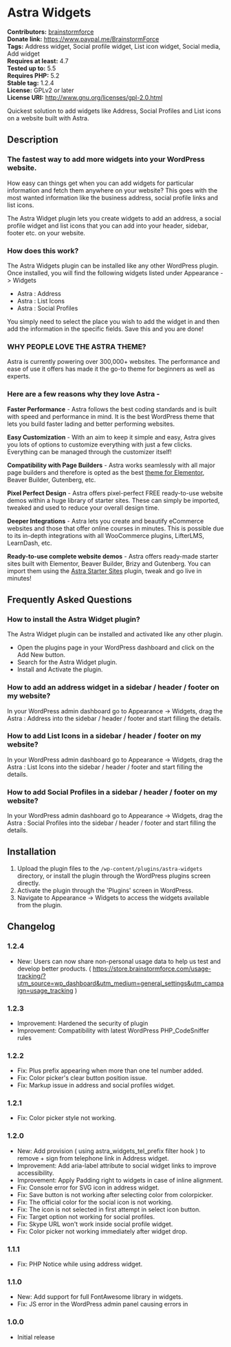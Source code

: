 # Astra Widgets #
**Contributors:** [brainstormforce](https://profiles.wordpress.org/brainstormforce)  
**Donate link:** https://www.paypal.me/BrainstormForce  
**Tags:** Address widget, Social profile widget, List icon widget, Social media, Add widget  
**Requires at least:** 4.7  
**Tested up to:** 5.5  
**Requires PHP:** 5.2  
**Stable tag:** 1.2.4  
**License:** GPLv2 or later  
**License URI:** http://www.gnu.org/licenses/gpl-2.0.html  

Quickest solution to add widgets like Address, Social Profiles and List icons on a website built with Astra.

## Description ##

### The fastest way to add more widgets into your WordPress website. ###

How easy can things get when you can add widgets for particular information and fetch them anywhere on your website? This goes with the most wanted information like the business address, social profile links and list icons.

The Astra Widget plugin lets you create widgets to add an address, a social profile widget and list icons that you can add into your header, sidebar, footer etc. on your website.

### How does this work? ###

The Astra Widgets plugin can be installed like any other WordPress plugin. Once installed, you will find the following widgets listed under Appearance -> Widgets

* Astra : Address
* Astra : List Icons
* Astra : Social Profiles

You simply need to select the place you wish to add the widget in and then add the information in the specific fields. Save this and you are done!

### WHY PEOPLE LOVE THE ASTRA THEME? ###

Astra is currently powering over 300,000+ websites. The performance and ease of use it offers has made it the go-to theme for beginners as well as experts.

### Here are a few reasons why they love Astra - ###

**Faster Performance** - Astra follows the best coding standards and is built with speed and performance in mind. It is the best WordPress theme that lets you build faster lading and better performing websites.

**Easy Customization** - With an aim to keep it simple and easy, Astra gives you lots of options to customize everything with just a few clicks. Everything can be managed through the customizer itself!

**Compatibility with Page Builders** - Astra works seamlessly with all major page builders and therefore is opted as the best <a href="https://wpastra.com/theme-for-elementor/?utm_source=wp-repo&utm_medium=astra_desc&utm_campaign=ast_widgets">theme for Elementor</a>, Beaver Builder, Gutenberg, etc.

**Pixel Perfect Design** - Astra offers pixel-perfect FREE ready-to-use website demos within a huge library of starter sites. These can simply be imported, tweaked and used to reduce your overall design time.

**Deeper Integrations** - Astra lets you create and beautify eCommerce websites and those that offer online courses in minutes. This is possible due to its in-depth integrations with all WooCommerce plugins, LifterLMS, LearnDash, etc.

**Ready-to-use complete website demos** - Astra offers ready-made starter sites built with Elementor, Beaver Builder, Brizy and Gutenberg. You can import them using the <a href="https://wordpress.org/plugins/astra-sites/">Astra Starter Sites</a> plugin, tweak and go live in minutes!

## Frequently Asked Questions ##
 
### How to install the Astra Widget plugin? ###
 
The Astra Widget plugin can be installed and activated like any other plugin. 

* Open the plugins page in your WordPress dashboard and click on the Add New button.
* Search for the Astra Widget plugin.
* Install and Activate the plugin.

### How to add an address widget in a sidebar / header / footer on my website? ###

In your WordPress admin dashboard go to Appearance -> Widgets, drag the Astra : Address into the sidebar / header / footer and start filling the details.

### How to add List Icons in a sidebar / header / footer on my website? ###

In your WordPress admin dashboard go to Appearance -> Widgets, drag the Astra : List Icons into the sidebar / header / footer and start filling the details.

### How to add Social Profiles in a sidebar / header / footer on my website? ###

In your WordPress admin dashboard go to Appearance -> Widgets, drag the Astra : Social Profiles into the sidebar / header / footer and start filling the details.

## Installation ##
1. Upload the plugin files to the `/wp-content/plugins/astra-widgets` directory, or install the plugin through the WordPress plugins screen directly.
2. Activate the plugin through the 'Plugins' screen in WordPress.
3. Navigate to Appearance -> Widgets to access the widgets available from the plugin.

## Changelog ##

### 1.2.4 ###
- New: Users can now share non-personal usage data to help us test and develop better products. ( https://store.brainstormforce.com/usage-tracking/?utm_source=wp_dashboard&utm_medium=general_settings&utm_campaign=usage_tracking )

### 1.2.3 ###
- Improvement: Hardened the security of plugin
- Improvement: Compatibility with latest WordPress PHP_CodeSniffer rules

### 1.2.2 ###
- Fix: Plus prefix appearing when more than one tel number added.
- Fix: Color picker's clear button position issue.
- Fix: Markup issue in address and social profiles widget.

### 1.2.1 ###
- Fix: Color picker style not working.

### 1.2.0 ###
- New: Add provision ( using astra_widgets_tel_prefix filter hook ) to remove + sign from telephone link in Address widget.
- Improvement: Add aria-label attribute to social widget links to improve accessibility.
- Improvement: Apply Padding right to widgets in case of inline alignment.
- Fix: Console error for SVG icon in address widget. 
- Fix: Save button is not working after selecting color from colorpicker.
- Fix: The official color for the social icon is not working.
- Fix: The icon is not selected in first attempt in select icon button.
- Fix: Target option not working for social profiles. 
- Fix: Skype URL won't work inside social profile widget. 
- Fix: Color picker not working immediately after widget drop.

### 1.1.1 ###
- Fix: PHP Notice while using address widget.

### 1.1.0 ###
- New: Add support for full FontAwesome library in widgets.
- Fix: JS error in the WordPress admin panel causing errors in

### 1.0.0 ###
- Initial release